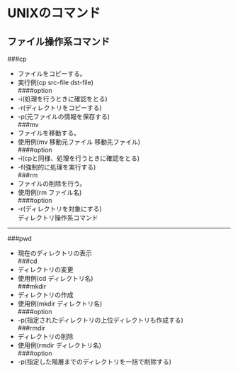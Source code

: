 UNIXのコマンド  
================  
ファイル操作系コマンド  
----------------  
###cp  
- ファイルをコピーする。  
- 実行例(cp src-file dst-file)  
####option  
- -i(処理を行うときに確認をとる)  
- -r(ディレクトリをコピーする)  
- -p(元ファイルの情報を保存する)  
###mv  
- ファイルを移動する。  
- 使用例(mv 移動元ファイル 移動先ファイル)  
####option  
- -i(cpと同様、処理を行うときに確認をとる)  
- -f(強制的に処理を実行する)  
###rm  
- ファイルの削除を行う。  
- 使用例(rm ファイル名)  
####option  
- -r(ディレクトリを対象にする)  
ディレクトリ操作系コマンド  
-----------------
###pwd  
- 現在のディレクトリの表示  
###cd  
- ディレクトリの変更  
- 使用例(cd ディレクトリ名)  
###mkdir  
- ディレクトリの作成  
- 使用例(mkdir ディレクトリ名)  
####option  
- -p(指定されたディレクトリの上位ディレクトリも作成する)  
###rmdir  
- ディレクトリの削除  
- 使用例(rmdir ディレクトリ名)  
####option  
- -p(指定した階層までのディレクトリを一括で削除する)  
